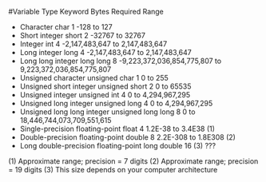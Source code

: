 #Variable Type                          Keyword                 Bytes Required          Range

* Character                             char                    1                       -128 to 127
* Short integer                         short                   2                       -32767 to 32767
* Integer                               int                     4                       -2,147,483,647 to 2,147,483,647
* Long integer                          long                    4                       -2,147,483,647 to 2,147,483,647
* Long long integer                     long long               8                       -9,223,372,036,854,775,807 to 9,223,372,036,854,775,807
* Unsigned character                    unsigned char           1                       0 to 255
* Unsigned short integer                unsigned short          2                       0 to 65535
* Unsigned integer                      unsigned int            4                       0 to 4,294,967,295
* Unsigned long integer                 unsigned long           4                       0 to 4,294,967,295
* Unsigned long long integer            unsigned long long      8                       0 to 18,446,744,073,709,551,615
* Single-precision floating-point       float                   4                       1.2E-38 to 3.4E38 (1)
* Double-precision floating-point       double                  8                       2.2E-308 to 1.8E308 (2)
* Long double-precision floating-point  long double             16 (3)                  ???

(1) Approximate range; precision = 7 digits
(2) Approximate range; precision = 19 digits
(3) This size depends on your computer architecture